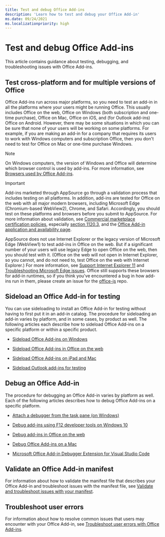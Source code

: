 ```yaml
---
title: Test and debug Office Add-ins
description: 'Learn how to test and debug your Office Add-in'
ms.date: 09/24/2021
ms.localizationpriority: high
---
```


# Test and debug Office Add-ins

This article contains guidance about testing, debugging, and troubleshooting issues with Office Add-ins.

## Test cross-platform and for multiple versions of Office

Office Add-ins run across major platforms, so you need to test an add-in in all the platforms where your users might be running Office. This usually includes Office on the web, Office on Windows (both subscription and one-time purchase), Office on Mac, Office on iOS, and (for Outlook add-ins) Office on Android. However, there may be some situations in which you can be sure that none of your users will be working on some platforms. For example, if you are making an add-in for a company that requires its users to work with Windows computers and subscription Office, then you don't need to test for Office on Mac or one-time purchase Windows.

> [!NOTE]
> On Windows computers, the version of Windows and Office will determine which browser control is used by add-ins. For more information, see [Browsers used by Office Add-ins](../concepts/browsers-used-by-office-web-add-ins.md).

> [!IMPORTANT]
> Add-ins marketed through AppSource go through a validation process that includes testing on all platforms. In addition, add-ins are tested for Office on the web with all major modern browsers, including Microsoft Edge (Chromium-based WebView2), Chrome, and Safari. Accordingly, you should test on these platforms and browsers before you submit to AppSource. For more information about validation, see [Commercial marketplace certification policies](/legal/marketplace/certification-policies), especially [section 1120.3](/legal/marketplace/certification-policies#11203-functionality), and the [Office Add-in application and availability page](../overview/office-add-in-availability.md).
>
> AppSource does not use Internet Explorer or the legacy version of Microsoft Edge (WebView1) to test add-ins in Office on the web. But if a significant number of your users will use legacy Edge to open Office on the web, then you should test with it. (Office on the web will not open in Internet Explorer, so you cannot, and do not need to, test Office on the web with Internet Explorer.) For more information, see [Support Internet Explorer 11](../develop/support-ie-11.md) and [Troubleshooting Microsoft Edge issues](../concepts/browsers-used-by-office-web-add-ins.md#troubleshooting-microsoft-edge-issues). Office still supports these browsers for add-in runtimes, so if you think you've encountered a bug in how add-ins run in them, please create an issue for the [office-js](https://github.com/OfficeDev/office-js/issues/new/choose) repo.

## Sideload an Office Add-in for testing

You can use sideloading to install an Office Add-in for testing without having to first put it in an add-in catalog. The procedure for sideloading an add-in varies by platform, and in some cases, by product as well. The following articles each describe how to sideload Office Add-ins on a specific platform or within a specific product.

- [Sideload Office Add-ins on Windows](create-a-network-shared-folder-catalog-for-task-pane-and-content-add-ins.md)

- [Sideload Office Add-ins in Office on the web](sideload-office-add-ins-for-testing.md)

- [Sideload Office Add-ins on iPad and Mac](sideload-an-office-add-in-on-ipad-and-mac.md)

- [Sideload Outlook add-ins for testing](../outlook/sideload-outlook-add-ins-for-testing.md)

## Debug an Office Add-in

The procedure for debugging an Office Add-in varies by platform as well. Each of the following articles describes how to debug Office Add-ins on a specific platform.

- [Attach a debugger from the task pane (on Windows)](attach-debugger-from-task-pane.md)

- [Debug add-ins using F12 developer tools on Windows 10](debug-add-ins-using-f12-developer-tools-on-windows.md)

- [Debug add-ins in Office on the web](debug-add-ins-in-office-online.md)

- [Debug Office Add-ins on a Mac](debug-office-add-ins-on-ipad-and-mac.md)

- [Microsoft Office Add-in Debugger Extension for Visual Studio Code](debug-with-vs-extension.md)

## Validate an Office Add-in manifest

For information about how to validate the manifest file that describes your Office Add-in and troubleshoot issues with the manifest file, see [Validate and troubleshoot issues with your manifest](troubleshoot-manifest.md).

## Troubleshoot user errors

For information about how to resolve common issues that users may encounter with your Office Add-in, see [Troubleshoot user errors with Office Add-ins](testing-and-troubleshooting.md).
